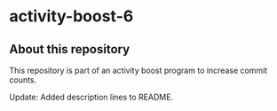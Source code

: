 # activity-boost-6

## About this repository

This repository is part of an activity boost program to increase commit counts.

Update: Added description lines to README.
